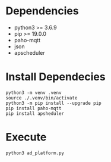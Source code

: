 # Dependencies

* python3 >= 3.6.9
* pip >= 19.0.0
* paho-mqtt
* json
* apscheduler

# Install Dependecies

```
python3 -m venv .venv
source ./.venv/bin/activate
python3 -m pip install --upgrade pip 
pip install paho-mqtt
pip install apsheduler
```

# Execute

```
python3 ad_platform.py
```